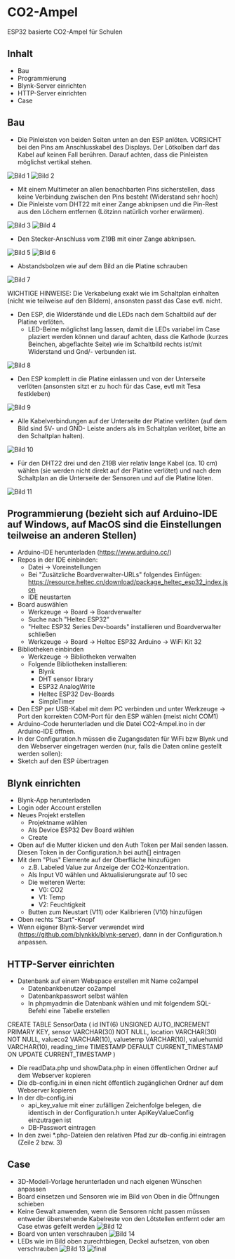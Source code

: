 # CO2-Ampel
ESP32 basierte CO2-Ampel für Schulen
## Inhalt
* Bau
* Programmierung
* Blynk-Server einrichten
* HTTP-Server einrichten
* Case
## Bau
* Die Pinleisten von beiden Seiten unten an den ESP anlöten. VORSICHT bei den Pins am Anschlusskabel des Displays. Der Lötkolben darf das Kabel auf keinen Fall berühren. Darauf achten, dass die Pinleisten möglichst vertikal stehen.

![Bild 1](/Bilder/01.jpg)
![Bild 2](/Bilder/02.jpg)

* Mit einem Multimeter an allen benachbarten Pins sicherstellen, dass keine Verbindung zwischen den Pins besteht (Widerstand sehr hoch)
* Die Pinleiste vom DHT22 mit einer Zange abknipsen und die Pin-Rest aus den Löchern entfernen (Lötzinn natürlich vorher erwärmen).

![Bild 3](/Bilder/03.jpg)
![Bild 4](/Bilder/04.jpg)

* Den Stecker-Anschluss vom Z19B mit einer Zange abknipsen.

![Bild 5](/Bilder/05.jpg)
![Bild 6](/Bilder/06.jpg)

* Abstandsbolzen wie auf dem Bild an die Platine schrauben <br>

![Bild 7](/Bilder/07a.jpg)

WICHTIGE HINWEISE: Die Verkabelung exakt wie im Schaltplan einhalten (nicht wie teilweise auf den Bildern), ansonsten passt das Case evtl. nicht. 

* Den ESP, die Widerstände und die LEDs nach dem Schaltbild auf der Platine verlöten.
	* LED-Beine möglichst lang lassen, damit die LEDs variabel im Case plaziert werden können und darauf achten, dass die Kathode (kurzes Beinchen, abgeflachte Seite) wie im Schaltbild rechts ist/mit Widerstand und Gnd/- verbunden ist.
 
![Bild 8](/Bilder/08.jpg)
 
* Den ESP komplett in die Platine einlassen und von der Unterseite verlöten (ansonsten sitzt er zu hoch für das Case, evtl mit Tesa festkleben)
 
![Bild 9](/Bilder/09.jpg)
 
* Alle Kabelverbindungen auf der Unterseite der Platine verlöten (auf dem Bild sind 5V- und GND- Leiste anders als im Schaltplan verlötet, bitte an den Schaltplan halten).

![Bild 10](/Bilder/10.jpg)

* Für den DHT22 drei und den Z19B vier relativ lange Kabel (ca. 10 cm) wählen (sie werden nicht direkt auf der Platine verlötet) und nach dem Schaltplan an die Unterseite der Sensoren und auf die Platine löten.

![Bild 11](/Bilder/11.jpg)

## Programmierung (bezieht sich auf Arduino-IDE auf Windows, auf MacOS sind die Einstellungen teilweise an anderen Stellen)
* Arduino-IDE herunterladen (https://www.arduino.cc/)
* Repos in der IDE einbinden:
	* Datei -> Voreinstellungen
	* Bei "Zusätzliche Boardverwalter-URLs" folgendes Einfügen: https://resource.heltec.cn/download/package_heltec_esp32_index.json
	* IDE neustarten
* Board auswählen
	* Werkzeuge -> Board -> Boardverwalter
	* Suche nach "Heltec ESP32"
	* "Heltec ESP32 Series Dev-boards" installieren und Boardverwalter schließen
	* Werkzeuge -> Board -> Heltec ESP32 Arduino -> WiFi Kit 32
* Bibliotheken einbinden
	* Werkzeuge -> Bibliotheken verwalten
	* Folgende Bibliotheken installieren:
		* Blynk
		* DHT sensor library
		* ESP32 AnalogWrite
		* Heltec ESP32 Dev-Boards
		* SimpleTimer
* Den ESP per USB-Kabel mit dem PC verbinden und unter Werkzeuge -> Port den korrekten COM-Port für den ESP wählen (meist nicht COM1) 
* Arduino-Code herunterladen und die Datei CO2-Ampel.ino in der Arduino-IDE öffnen.
* In der Configuration.h müssen die Zugangsdaten für WiFi bzw Blynk und den Webserver eingetragen werden (nur, falls die Daten online gestellt werden sollen):
* Sketch auf den ESP übertragen
## Blynk einrichten
* Blynk-App herunterladen
* Login oder Account erstellen
* Neues Projekt erstellen
	* Projektname wählen
	* Als Device ESP32 Dev Board wählen
	* Create
* Oben auf die Mutter klicken und den Auth Token per Mail senden lassen. Diesen Token in der Configuration.h bei auth[] eintragen
* Mit dem "Plus" Elemente auf der Oberfläche hinzufügen
	* z.B. Labeled Value zur Anzeige der CO2-Konzentration.
	* Als Input V0 wählen und Aktualisierungsrate auf 10 sec
	* Die weiteren Werte:
		* V0: CO2
		* V1: Temp
		* V2: Feuchtigkeit
	* Butten zum Neustart (V11) oder Kalibrieren (V10) hinzufügen
* Oben rechts "Start"-Knopf
* Wenn eigener Blynk-Server verwendet wird (https://github.com/blynkkk/blynk-server), dann in der Configuration.h anpassen. 
## HTTP-Server einrichten
* Datenbank auf einem Webspace erstellen mit Name co2ampel
	* Datenbankbenutzer co2ampel
	* Datenbankpasswort selbst wählen
	* In phpmyadmin die Datenbank wählen und mit folgendem SQL-Befehl eine Tabelle erstellen
 
 CREATE TABLE SensorData (
    id INT(6) UNSIGNED AUTO_INCREMENT PRIMARY KEY,
    sensor VARCHAR(30) NOT NULL,
    location VARCHAR(30) NOT NULL,
    valueco2 VARCHAR(10),
    valuetemp VARCHAR(10),
    valuehumid VARCHAR(10),
    reading_time TIMESTAMP DEFAULT CURRENT_TIMESTAMP ON UPDATE CURRENT_TIMESTAMP
)

* Die readData.php und showData.php in einen öffentlichen Ordner auf dem Webserver kopieren
* Die db-config.ini in einen nicht öffentlich zugänglichen Ordner auf dem Webserver kopieren
* In der db-config.ini
	* api_key_value mit einer zufälligen Zeichenfolge belegen, die identisch in der Configuration.h unter ApiKeyValueConfig  einzutragen ist
	* DB-Passwort eintragen
* In den zwei *.php-Dateien den relativen Pfad zur db-config.ini eintragen (Zeile 2 bzw. 3)

## Case
* 3D-Modell-Vorlage herunterladen und nach eigenen Wünschen anpassen
* Board einsetzen und Sensoren wie im Bild von Oben in die Öffnungen schieben 
 * Keine Gewalt anwenden, wenn die Sensoren nicht passen müssen entweder überstehende Kabelreste von den Lötstellen entfernt oder am Case etwas gefeilt werden
![Bild 12](/Bilder/12.jpg)
* Board von unten verschrauben
![Bild 14](/Bilder/14.jpg)
* LEDs wie im Bild oben zurechtbiegen, Deckel aufsetzen, von oben verschrauben
![Bild 13](/Bilder/13.jpg)
![final](/Bilder/final.jpg)
